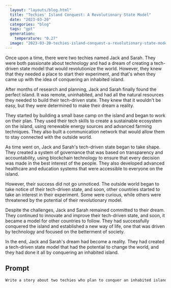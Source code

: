 ```yaml
---
  layout: "layouts/blog.html"
  title: "Techies' Island Conquest: A Revolutionary State Model"
  date: "2023-03-20"
  categories: "blog"
  tags: "gpt"
  generation: 
    temperature: "0.27"
  image: "2023-03-20-techies-island-conquest-a-revolutionary-state-model.webp"
---
```

Once upon a time, there were two techies named Jack and Sarah. They were both passionate about technology and had a dream of creating a tech-driven state model that would revolutionize the world. However, they knew that they needed a place to start their experiment, and that's when they came up with the idea of conquering an inhabited island.

After months of research and planning, Jack and Sarah finally found the perfect island. It was remote, uninhabited, and had all the natural resources they needed to build their tech-driven state. They knew that it wouldn't be easy, but they were determined to make their dream a reality.

They started by building a small base camp on the island and began to work on their plan. They used their tech skills to create a sustainable ecosystem on the island, using renewable energy sources and advanced farming techniques. They also built a communication network that would allow them to stay connected with the outside world.

As time went on, Jack and Sarah's tech-driven state began to take shape. They created a system of governance that was based on transparency and accountability, using blockchain technology to ensure that every decision was made in the best interest of the people. They also developed advanced healthcare and education systems that were accessible to everyone on the island.

However, their success did not go unnoticed. The outside world began to take notice of their tech-driven state, and soon, other countries started to take an interest in their experiment. Some were curious, while others were threatened by the potential of their revolutionary model.

Despite the challenges, Jack and Sarah remained committed to their dream. They continued to innovate and improve their tech-driven state, and soon, it became a model for other countries to follow. They had successfully conquered the island and established a new way of life, one that was driven by technology and focused on the betterment of society.

In the end, Jack and Sarah's dream had become a reality. They had created a tech-driven state model that had the potential to change the world, and they had done it all by conquering an inhabited island.


## Prompt
```markdown
Write a story about two techies who plan to conquer an inhabited island in order to establish a revolutionary tech driven state model.
```
